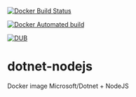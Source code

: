 
[![Docker Build Status](https://img.shields.io/docker/build/jrottenberg/ffmpeg.svg?style=for-the-badge)](https://hub.docker.com/r/dzenand/dotnet-nodejs/)


[![Docker Automated build](https://img.shields.io/docker/automated/jrottenberg/ffmpeg.svg?style=for-the-badge)](https://hub.docker.com/r/dzenand/dotnet-nodejs)

[![DUB](https://img.shields.io/dub/l/vibe-d.svg?style=for-the-badge)](https://github.com/dzenand/dotnet-nodejs)


# dotnet-nodejs
Docker image Microsoft/Dotnet + NodeJS 

